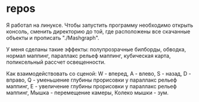 # repos
Я работал на линуксе. Чтобы запустить программу необходимо открыть консоль, сменить директорию до той, где расположены все скачанные объекты и прописать "./Mashgraph".

У меня сделаны такие эффекты:
	полупрозрачные билборды,
	обводка,
	нормал маппинг,
	параллакс рельеф маппинг,
	кубическая карта,
	попиксельный рассчет освещенности.

Как взаимодействовать со сценой:
	W - вперед,
	A - влево,
	S - назад,
	D - вправо,
	Q - уменьшение глубины прорисовки у параллакс рельеф маппинг, 
	E - увеличение глубины прорисовки у параллакс рельеф маппинг,
	Мышка - перемещение камеры,
	Колеко мышки - зум.
	

